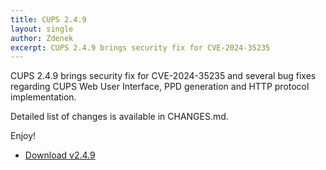 ```yaml
---
title: CUPS 2.4.9
layout: single
author: Zdenek
excerpt: CUPS 2.4.9 brings security fix for CVE-2024-35235
---
```


CUPS 2.4.9 brings security fix for CVE-2024-35235 and several bug fixes regarding CUPS Web User Interface, PPD generation and HTTP protocol implementation.

Detailed list of changes is available in CHANGES.md.

Enjoy!

* <a href="https://github.com/OpenPrinting/cups/releases/tag/v2.4.9" itemprop="sameAs" rel="nofollow noopener noreferrer"><i class="fas fa-fw fa-download" aria-hidden="true"></i>Download v2.4.9</a>

